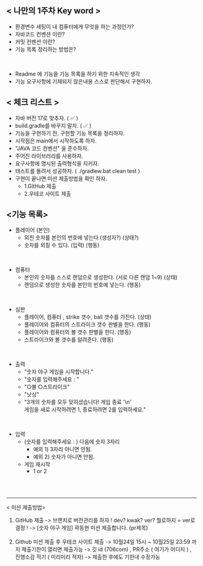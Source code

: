 ## < 나만의 1주차 Key word >
- 환경변수 세팅이 내 컴퓨터에게 무엇을 하는 과정인가?
- 자바코드 컨벤션 이란?
- 커밋 컨벤션 이란?
- 기능 목록 정리하는 방법은?


<br>

- Readme 에 기능을 기능 목록을 하기 위한 지속적인 생각
- 기능 요구사항에 기재되지 않은내용 스스로 판단해서 구현하자.

   
## < 체크 리스트 >

- 자바 버전 17로 맞추자. ( ✅ )
- build.gradle를 바꾸지 말자. ( ✅ )
- 기능을 구현하기 전, 구현할 기능 목록을 정리하자. 
- 시작점은 main에서 시작하도록 하자.
- "JAVA 코드 컨벤션" 을 준수하자.
- 주어진 라이브러리를 사용하자.
- 요구사항에 명시된 출력형식을 지키자.
- 테스트를 돌려서 성공하자. ( ./gradlew.bat clean test )
- 구현이 끝나면 미션 제출방법을 확인 하자.
  - 1.GitHub 제출
  - 2.우테코 사이트 제출 


## <기능 목록>

- 플레이어 (본인)
    - 외친 숫자를 본인의 번호에 넣는다 (생성자?) (상태?)
    - 숫자를 외칠 수 있다. (입력) (행동)

<br>

- 컴퓨터 
  - 본인의 숫자를 스스로 랜덤으로 생성한다. (서로 다른 랜덤 1~9) (상태)
  - 랜덤으로 생성한 숫자를 본인의 번호에 넣는다. (행동)

<br>

- 심판
  - 플레이어, 컴퓨터 , strike 갯수, ball 갯수를 가진다. (상태)
  - 플레이어와 컴퓨터의 스트라이크 갯수 판별을 한다. (행동)
  - 플레이어와 컴퓨터의 볼 갯수 판별을 한다. (행동)
  - 스트라이크와 볼 갯수를 알려준다. (행동)

<br>

- 출력
  - "숫자 야구 게임을 시작합니다."
  - "숫자를 입력해주세요 : "
  - "○볼 ○스트라이크"
  - "낫싱"
  - "3개의 숫자를 모두 맞히셨습니다! 게임 종료 '\n' <br>게임을 새로 시작하려면 1, 종료하려면 2를 입력하세요."

<br>

- 입력
  - (숫자를 입력해주세요 : ) 다음에 숫자 3자리
    - 예외 1) 3자리 아니면 안됨.
    - 예외 2) 숫자가 아니면 안됨.
  - 게임 재시작
    - 1 or 2



<br><br>

--- 

< 미션 제출방법>
1. GitHub 제출
   -> 브랜치로 버전관리를 하자 ! dev? kwak? ver? 뭘로하지 =  ver로 결정 !
   -> [숫자 야구 게임] 곽동현 미션 제출합니다. (pr제목)  
   <br>
2. Github 미션 제출 후 우테코 사이트 제출
   -> 10월24일 15시 ~ 10월25일 23:59 까지 제출기한이 열리면 제출가능
   -> 깃 id (706com) , PR주소 ( 여기가 어디지 ) , 진행소감 적기 ( 미리미리 적자)
   -> 제출한 후에도 기한내 수정가능


